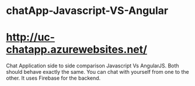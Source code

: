# chatApp-Javascript-VS-Angular
# http://uc-chatapp.azurewebsites.net/
Chat Application side to side comparison Javascript Vs AngularJS. Both should behave exactly the same. You can chat with yourself from one to the other. It uses Firebase for the backend.
